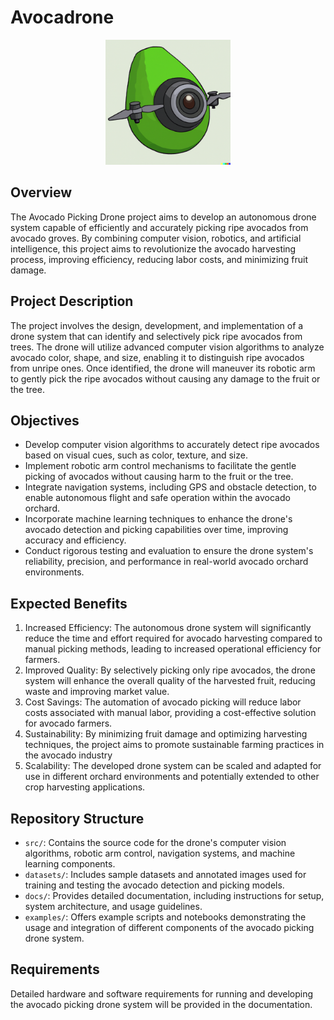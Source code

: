 # Avocadrone
<p align="center">
  <img src="logo.png" alt="Logo" width=200px>
</p>

## Overview
The Avocado Picking Drone project aims to develop an autonomous drone system capable of efficiently and accurately picking ripe avocados from avocado groves. By combining computer vision, robotics, and artificial intelligence, this project aims to revolutionize the avocado harvesting process, improving efficiency, reducing labor costs, and minimizing fruit damage.

## Project Description
The project involves the design, development, and implementation of a drone system that can identify and selectively pick ripe avocados from trees. The drone will utilize advanced computer vision algorithms to analyze avocado color, shape, and size, enabling it to distinguish ripe avocados from unripe ones. Once identified, the drone will maneuver its robotic arm to gently pick the ripe avocados without causing any damage to the fruit or the tree.

## Objectives
* Develop computer vision algorithms to accurately detect ripe avocados based on visual cues, such as color, texture, and size.
* Implement robotic arm control mechanisms to facilitate the gentle picking of avocados without causing harm to the fruit or the tree.
* Integrate navigation systems, including GPS and obstacle detection, to enable autonomous flight and safe operation within the avocado orchard.
* Incorporate machine learning techniques to enhance the drone's avocado detection and picking capabilities over time, improving accuracy and efficiency.
* Conduct rigorous testing and evaluation to ensure the drone system's reliability, precision, and performance in real-world avocado orchard environments.
## Expected Benefits
1. Increased Efficiency: The autonomous drone system will significantly reduce the time and effort required for avocado harvesting compared to manual picking methods, leading to increased operational efficiency for farmers.
2. Improved Quality: By selectively picking only ripe avocados, the drone system will enhance the overall quality of the harvested fruit, reducing waste and improving market value.
3. Cost Savings: The automation of avocado picking will reduce labor costs associated with manual labor, providing a cost-effective solution for avocado farmers.
4. Sustainability: By minimizing fruit damage and optimizing harvesting techniques, the project aims to promote sustainable farming practices in the avocado industry
5. Scalability: The developed drone system can be scaled and adapted for use in different orchard environments and potentially extended to other crop harvesting applications.
## Repository Structure
- `src/`: Contains the source code for the drone's computer vision algorithms, robotic arm control, navigation systems, and machine learning components.
- `datasets/`: Includes sample datasets and annotated images used for training and testing the avocado detection and picking models.
- `docs/`: Provides detailed documentation, including instructions for setup, system architecture, and usage guidelines.
- `examples/`: Offers example scripts and notebooks demonstrating the usage and integration of different components of the avocado picking drone system.
## Requirements
Detailed hardware and software requirements for running and developing the avocado picking drone system will be provided in the documentation.
